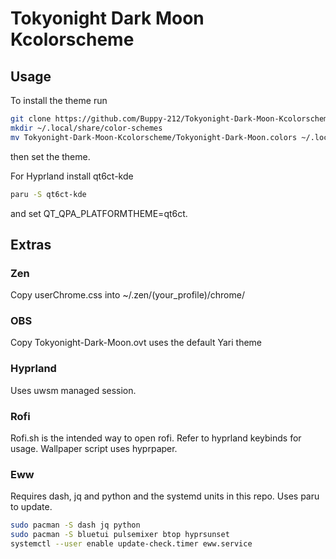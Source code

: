 # Tokyonight Dark Moon Kcolorscheme

## Usage

To install the theme run

```bash
git clone https://github.com/Buppy-212/Tokyonight-Dark-Moon-Kcolorscheme.git
mkdir ~/.local/share/color-schemes
mv Tokyonight-Dark-Moon-Kcolorscheme/Tokyonight-Dark-Moon.colors ~/.local/share/color-schemes
```

then set the theme.

For Hyprland install qt6ct-kde

```bash
paru -S qt6ct-kde
```

and set QT_QPA_PLATFORMTHEME=qt6ct.

## Extras

### Zen

Copy userChrome.css into ~/.zen/(your_profile)/chrome/

### OBS

Copy Tokyonight-Dark-Moon.ovt uses the default Yari theme

### Hyprland

Uses uwsm managed session.

### Rofi

Rofi.sh is the intended way to open rofi. Refer to hyprland keybinds for usage.
Wallpaper script uses hyprpaper.

### Eww

Requires dash, jq and python and the systemd units in this repo. Uses paru to update.

```bash
sudo pacman -S dash jq python
sudo pacman -S bluetui pulsemixer btop hyprsunset
systemctl --user enable update-check.timer eww.service
```
